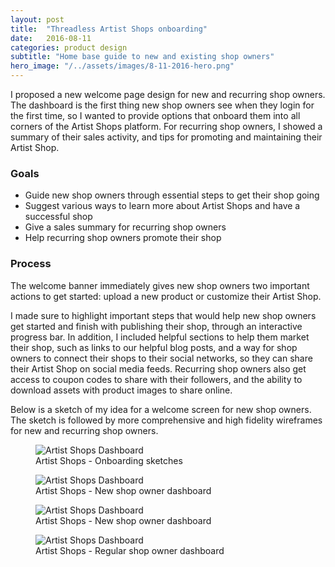```yaml
---
layout: post
title:  "Threadless Artist Shops onboarding"
date:   2016-08-11
categories: product design
subtitle: "Home base guide to new and existing shop owners"
hero_image: "/../assets/images/8-11-2016-hero.png"
---
```

I proposed a new welcome page design for new and recurring shop owners. The dashboard is the first thing new shop owners see when they login for the first time, so I wanted to provide options that onboard them into all corners of the Artist Shops platform. For recurring shop owners, I showed a summary of their sales activity, and tips for promoting and maintaining their Artist Shop.

### Goals
* Guide new shop owners through essential steps to get their shop going
* Suggest various ways to learn more about Artist Shops and have a successful shop
* Give a sales summary for recurring shop owners
* Help recurring shop owners promote their shop

### Process
The welcome banner immediately gives new shop owners two important actions to get started: upload a new product or customize their Artist Shop.

I made sure to highlight important steps that would help new shop owners get started and finish with publishing their shop, through an interactive progress bar. In addition, I included helpful sections to help them market their shop, such as links to our helpful blog posts, and a way for shop owners to connect their shops to their social networks, so they can share their Artist Shop on social media feeds. Recurring shop owners also get access to coupon codes to share with their followers, and the ability to download assets with product images to share online.

Below is a sketch of my idea for a welcome screen for new shop owners. The sketch is followed by more comprehensive and high fidelity wireframes for new and recurring shop owners.

<figure>
	<img src="../../../../../../assets/images/onboarding-scan.jpg" alt="Artist Shops Dashboard" />
	<figcaption class="media-caption center">Artist Shops - Onboarding sketches</figcaption>
</figure>

<figure>
	<img src="../../../../../../assets/images/dashboard-1.jpg" alt="Artist Shops Dashboard" />
	<figcaption class="media-caption center">Artist Shops - New shop owner dashboard</figcaption>
</figure>

<figure>
	<img src="../../../../../../assets/images/dashboard-1-2.jpg" alt="Artist Shops Dashboard" />
	<figcaption class="media-caption center">Artist Shops - New shop owner dashboard</figcaption>
</figure>

<figure>
	<img src="../../../../../../assets/images/dashboard-1-3.jpg" alt="Artist Shops Dashboard" />
	<figcaption class="media-caption center">Artist Shops - Regular shop owner dashboard</figcaption>
</figure>
